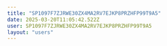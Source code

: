 ```yaml
---
title: "SP1097F7ZJRWE30ZX4MA2RV7EJKP8PRZHFP99T9A5"
date: 2025-03-20T11:05:42.522Z
user: SP1097F7ZJRWE30ZX4MA2RV7EJKP8PRZHFP99T9A5
layout: "users"
---
```

    